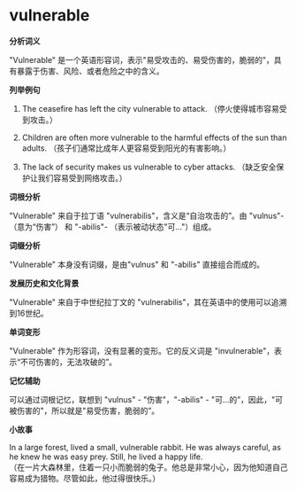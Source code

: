 # vulnerable

**分析词义**

  

"Vulnerable" 是一个英语形容词，表示"易受攻击的、易受伤害的，脆弱的"，具有暴露于伤害、风险、或者危险之中的含义。

  

**列举例句**

  

1.  The ceasefire has left the city vulnerable to attack. （停火使得城市容易受到攻击。）
    
      
    
2.  Children are often more vulnerable to the harmful effects of the sun than adults. （孩子们通常比成年人更容易受到阳光的有害影响。）
    
      
    
3.  The lack of security makes us vulnerable to cyber attacks. （缺乏安全保护让我们容易受到网络攻击。）
    
      
    

  

**词根分析**

  

"Vulnerable" 来自于拉丁语 "vulnerabilis"，含义是“自治攻击的”。由 "vulnus"-（意为“伤害”） 和 "-abilis"- （表示被动状态"可..."）组成。

  

**词缀分析**

  

"Vulnerable" 本身没有词缀，是由"vulnus" 和 "-abilis" 直接组合而成的。

  

**发展历史和文化背景**

  

"Vulnerable" 来自于中世纪拉丁文的 "vulnerabilis"，其在英语中的使用可以追溯到16世纪。

  

**单词变形**

  

"Vulnerable" 作为形容词，没有显著的变形。它的反义词是 "invulnerable"，表示“不可伤害的，无法攻破的”。

  

**记忆辅助**

  

可以通过词根记忆，联想到 "vulnus" - "伤害"，"-abilis" - "可...的”，因此，"可被伤害的"，所以就是"易受伤害，脆弱的”。

  

**小故事**

  

In a large forest, lived a small, vulnerable rabbit. He was always careful, as he knew he was easy prey. Still, he lived a happy life.  
（在一片大森林里，住着一只小而脆弱的兔子。他总是非常小心，因为他知道自己容易成为猎物。尽管如此，他过得很快乐。）
